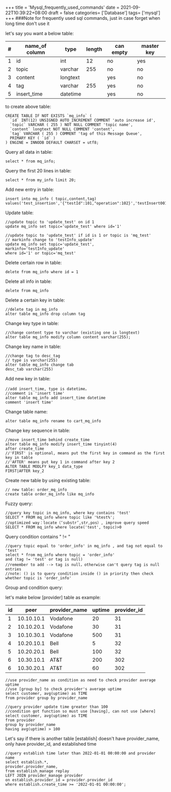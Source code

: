 +++
title = 'Mysql_frequently_used_commands'
date = 2021-09-22T10:39:22+08:00
draft = false
categories= ['Database']
tags= ['mysql']
+++
###Note for frequently used sql commands, just in case forget when long time don't use it

let's say you want a below table:

| # | name_of column | type | length | can empty | master key |
|--|--|--|--|--|--|
| 1  | id | int | 12 | no| yes |
| 2 | topic | varchar | 255 | no | no |
| 3 | content| longtext | | yes | no |
| 4 | tag| varchar | 255 | yes | no |
| 5 | insert_time | datetime | | yes | no | 

to create above table: 
```
CREATE TABLE IF NOT EXISTS `mq_info` ( 
  `id` INT(12) UNSIGNED AUTO_INCREMENT COMMENT 'auto increase id',
  `topic` VARCHAR ( 255 ) NOT NULL COMMENT 'topic name', 
  `content` longtext NOT NULL COMMENT 'content', 
  `tag` VARCHAR ( 255 ) COMMENT 'tag of this Message Queue', 
  PRIMARY KEY ( `id` ) 
) ENGINE = INNODB DEFAULT CHARSET = utf8;

```
Query all data in table: 

    select * from mq_info;

Query the first 20 lines in table:

    select * from my_info limit 20;

Add new entry in table:
```
insert into mq_info ( topic,content,tag) 
values('test_insertion','{"testId":101,"operation":102}','testInsert001')
```

Update table: 

```
//update topic to 'update_test' on id 1
update mq_info set topic='update_test' where id='1'

//update topic to 'update_test' if id is 1 or topic is 'mq_test'
// markinfo change to 'testInfo_update'
update mq_info set topic='update_test',
markinfo='testInfo_update' 
where id='1' or topic='mq_test'
```

Delete certain row in table:

```
delete from mq_info where id = 1
```
Delete all info in table:

```
delete from mq_info
```

Delete a certain key in table: 

```
//delete tag in mq_info
alter table mq_info drop column tag
```

Change key type in table:

```
//change content type to varchar (existing one is longtext)
alter table mq_info modify column content varchar(255);
```

Change key name in table: 

```
//change tag to desc_tag
// type is varchar(255)
alter table mq_info change tab 
desc_tab varchar(255)
```

Add new key in table:

```
//add insert_time, type is datetime，
//comment is 'insert time'
alter table mq_info add insert_time datetime 
comment 'insert time'
```
Change table name:

```
alter table mq_info rename to cart_mq_info
```

Change key sequence in table:

```
//move insert_time behind create_time
alter table mq_info modify insert_time tinyint(4) 
after create_time
//'FIRST' is optional, means put the first key in command as the first key in table
//'AFTER' means put key 1 in command after key 2 
ALTER TABLE MODLFY key_1 data_type 
FIRST|AFTER key_2
```

Create new table by using existing table: 

```
// new table: order_mq_info
create table order_mq_info like mq_info
```

Fuzzy query: 

```
//query key topic in mq_info, where key contains 'test'
SELECT * FROM mq_info where topic like '%test%';
//optimized way：locate（‘substr’,str,pos）, improve query speed
SELECT * FROM mq_info where locate('test', topic)>0
```

Query condition contains " != " 

```
//query topic equal to 'order_info' in mq_info , and tag not equal to 'test' 
select * from mq_info where topic = 'order_info' 
and (tag != 'test' or tag is null)
//remember to add --> tag is null，otherwise can't query tag is null entries
//note: () is to query condition inside () in priority then check whether topic is 'order_info'

```
Group and condition query:

let's make below [provider] table as example: 

|id|peer| provider_name| uptime|provider_id|
|--|--|--|--|--|
| 1 |10.10.10.1|Vodafone|20|31|
| 2 |10.10.20.1|Vodafone|30|31|
| 3 |10.10.30.1|Vodafone|500|31|
| 4 |10.20.10.1|Bell|5|32|
| 5 |10.20.20.1|Bell|100|32|
| 6 |10.30.10.1|AT&T|200|302|
| 6 |10.30.20.1|AT&T|60|302|


```
//use provider_name as condition as need to check provider average uptime
//use [group by] to check provider's average uptime  
select customer, avg(uptime) as TIME 
from provider group by provider_name
```

```
//query provider update time greater than 100
//condition got function so must use [having], can not use [where]
select customer, avg(uptime) as TIME 
from provider
group by provider_name
having avg(uptime) > 100
```

Let's say if there is another table [establish] doesn't have provider_name, only have provider_id, and established time
```
//query establish time later than 2022-01-01 00:00:00 and provider name 
select establish.*,
provider.provider_name,
from establish_manage replay
LEFT JOIN provider_manage provider
on establish.provider_id = provider.provider_id
where establish.create_time >= '2022-01-01 00:00:00';
```